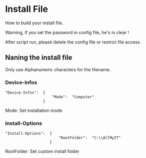   

# Install File

  

How to build your install file.

  

Warning, if you set the password in config file, he's in clear !

  

After script run, please delete the config file or restrict file access.

  
  

## Naning the install file



Only use Alphanumeric characters for the filename.

  

### Device-Infos

  

    "Device-Infos":  {
                         "Mode":  "Computer"
                     }

  

Mode: Set installation mode



### Install-Options



    "Install-Options":  {
                            "RootFolder":  "C:\\AllMyIT"
                        }


RootFolder: Set custom install folder